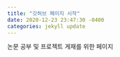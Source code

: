 ```yaml
---
title: "깃허브 페이지 시작"
date: 2020-12-23 23:47:30 -0400
categories: jekyll update
---
```

논문 공부 및 프로젝트 게재를 위한 페이지
